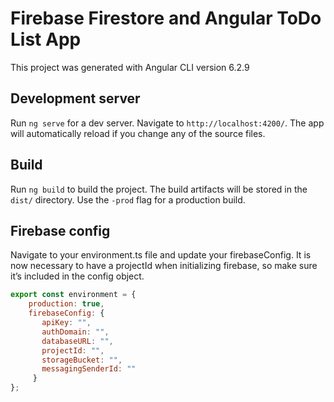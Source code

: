 # Firebase Firestore and Angular ToDo List App

This project was generated with Angular CLI version 6.2.9

## Development server
Run ```ng serve``` for a dev server. Navigate to ```http://localhost:4200/```. The app will automatically reload if you change any of the source files.

## Build
Run ```ng build``` to build the project. The build artifacts will be stored in the ```dist/``` directory. Use the ```-prod``` flag for a production build.

## Firebase config
Navigate to your environment.ts file and update your firebaseConfig. It is now necessary to have a projectId when initializing firebase, so make sure it’s included in the config object.

```Javascript
export const environment = {
    production: true,
    firebaseConfig: {
       apiKey: "",
       authDomain: "",
       databaseURL: "",
       projectId: "",
       storageBucket: "",
       messagingSenderId: ""
     }
};
```
